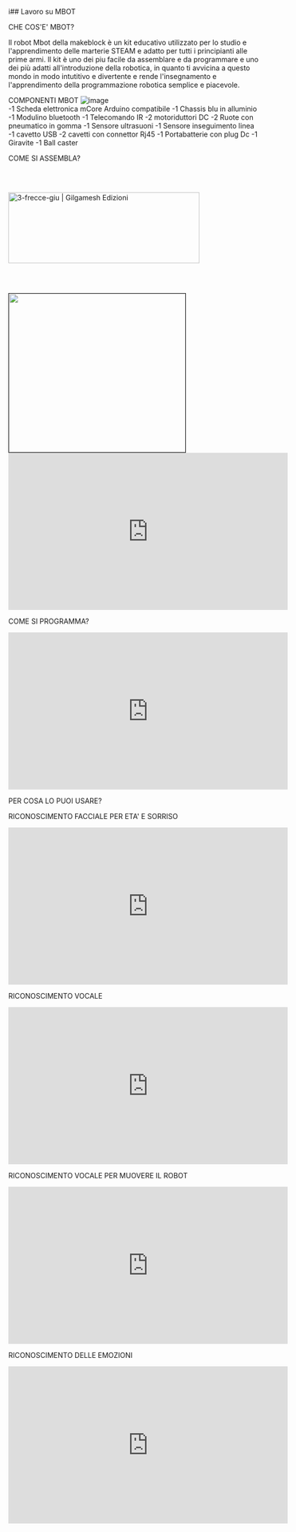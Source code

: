 i## Lavoro su MBOT

CHE COS'E' MBOT?

Il robot Mbot della makeblock è un kit educativo utilizzato per lo studio e l'apprendimento delle marterie STEAM e adatto per tutti i principianti alle prime armi.
Il kit è uno dei piu facile da assemblare e da programmare e uno dei più adatti all'introduzione della robotica, in quanto ti avvicina a questo mondo in modo intutitivo e divertente e rende l'insegnamento e l'apprendimento della programmazione robotica semplice e piacevole.

COMPONENTI MBOT 
![image](https://user-images.githubusercontent.com/101712540/161950753-905af191-6647-4a75-98b7-d26090f35068.png)      
                                                                                                                        -1 Scheda elettronica mCore Arduino compatibile 
                                                                                                                        -1 Chassis blu in alluminio 
                                                                                                                        -1 Modulino bluetooth
                                                                                                                        -1 Telecomando IR
                                                                                                                        -2 motoriduttori DC
                                                                                                                        -2 Ruote con pneumatico in gomma
                                                                                                                        -1 Sensore ultrasuoni 
                                                                                                                        -1 Sensore inseguimento linea
                                                                                                                        -1 cavetto USB
                                                                                                                        -2 cavetti con connettor Rj45
                                                                                                                        -1 Portabatterie con plug Dc
                                                                                                                        -1 Giravite
                                                                                                                        -1 Ball caster
                                                                                                                        
                                                                                                                                                                           
                                                                                                                       
                                                                                                                        



COME SI ASSEMBLA?

<img src="https://gilgameshedizioni.com/wp-content/uploads/2019/03/3-frecce-giu.png" jsaction="load:XAeZkd;" jsname="HiaYvf" class="n3VNCb" alt="3-frecce-giu | 
Gilgamesh Edizioni" data-noaft="1" style="width: 383px; height: 142.341px; margin: 45.6795px 0px;">

 <img src="https://www.futurashop.it/image/catalog/data/robotica/assembly.gif" style="border-width: 1px; border-style: solid; width: 354px; height: 318px;">


<iframe width="560" height="315" src="https://www.youtube.com/embed/GidMFqI2Y4U" title="YouTube video player" frameborder="0" allow="accelerometer; autoplay; clipboard-write; encrypted-media; gyroscope; picture-in-picture" allowfullscreen></iframe>



COME SI PROGRAMMA?

<iframe width="560" height="315" src="https://www.youtube.com/embed/ifjjcjydUo0" title="YouTube video player" frameborder="0" allow="accelerometer; autoplay; clipboard-write; encrypted-media; gyroscope; picture-in-picture" allowfullscreen></iframe>

PER COSA LO PUOI USARE?

RICONOSCIMENTO FACCIALE PER ETA' E SORRISO

<iframe width="560" height="315" src="https://www.youtube.com/embed/X7SoBuZeuWs" title="YouTube video player" frameborder="0" allow="accelerometer; autoplay; clipboard-write; encrypted-media; gyroscope; picture-in-picture" allowfullscreen></iframe>


 
RICONOSCIMENTO VOCALE

<iframe width="560" height="315" src="https://www.youtube.com/embed/Y6nacX1TGig?start=7" title="YouTube video player" frameborder="0" allow="accelerometer; autoplay; clipboard-write; encrypted-media; gyroscope; picture-in-picture" allowfullscreen></iframe>

RICONOSCIMENTO VOCALE PER MUOVERE IL ROBOT 

<iframe width="560" height="315" src="https://www.youtube.com/embed/5Grtb2LgdJE" title="YouTube video player" frameborder="0" allow="accelerometer; autoplay; clipboard-write; encrypted-media; gyroscope; picture-in-picture" allowfullscreen></iframe>

RICONOSCIMENTO DELLE EMOZIONI

<iframe width="560" height="315" src="https://www.youtube.com/embed/U31KaKNiiY8" title="YouTube video player" frameborder="0" allow="accelerometer; autoplay; clipboard-write; encrypted-media; gyroscope; picture-in-picture" allowfullscreen></iframe>




 
















